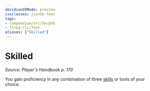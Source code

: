 ```yaml
---
obsidianUIMode: preview
cssclasses: json5e-feat
tags:
- compendium/src/5e/phb
- ttrpg-cli/feat
aliases: ["Skilled"]
---
```

# Skilled
*Source: Player's Handbook p. 170*  

You gain proficiency in any combination of three [skills](/3-Mechanics/CLI/tables/skills.md) or tools of your choice.